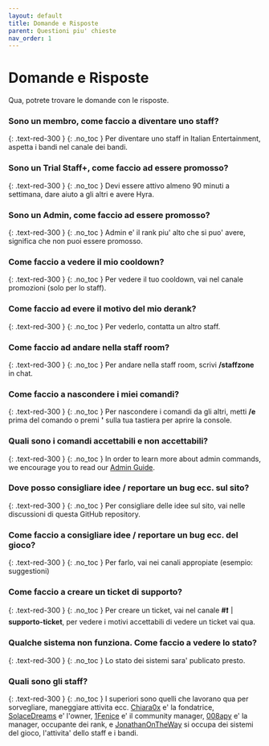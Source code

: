 ```yaml
---
layout: default
title: Domande e Risposte
parent: Questioni piu' chieste
nav_order: 1
---
```


# Domande e Risposte

Qua, potrete trovare le domande con le risposte.

### Sono un membro, come faccio a diventare uno staff?
{: .text-red-300 }
{: .no_toc }
Per diventare uno staff in Italian Entertainment, aspetta i bandi nel canale dei bandi.

### Sono un Trial Staff+, come faccio ad essere promosso?
{: .text-red-300 }
{: .no_toc }
Devi essere attivo almeno 90 minuti a settimana, dare aiuto a gli altri e avere Hyra.


### Sono un Admin, come faccio ad essere promosso?
{: .text-red-300 }
{: .no_toc }
Admin e' il rank piu' alto che si puo' avere, significa che non puoi essere promosso.

### Come faccio a vedere il mio cooldown?
{: .text-red-300 }
{: .no_toc }
Per vedere il tuo cooldown, vai nel canale promozioni (solo per lo staff).


### Come faccio ad evere il motivo del mio derank?
{: .text-red-300 }
{: .no_toc }
Per vederlo, contatta un altro staff.


### Come faccio ad andare nella staff room?
{: .text-red-300 }
{: .no_toc }
Per andare nella staff room, scrivi **/staffzone** in chat.

### Come faccio a nascondere i miei comandi?
{: .text-red-300 }
{: .no_toc }
Per nascondere i comandi da gli altri, metti **/e** prima del comando o premi **'** sulla tua tastiera per aprire la console.

### Quali sono i comandi accettabili e non accettabili?
{: .text-red-300 }
{: .no_toc }
In order to learn more about admin commands, we encourage you to read our [Admin Guide](https://support.bloxstreet.store/guides/admin-guide.html).


### Dove posso consigliare idee / reportare un bug ecc. sul sito?
{: .text-red-300 }
{: .no_toc }
Per consigliare delle idee sul sito, vai nelle discussioni di questa GitHub repository.

### Come faccio a consigliare idee / reportare un bug ecc. del gioco?
{: .text-red-300 }
{: .no_toc }
Per farlo, vai nei canali appropiate (esempio: suggestioni)

### Come faccio a creare un ticket di supporto?
{: .text-red-300 }
{: .no_toc }
Per creare un ticket, vai nel canale **#❗｜supporto-ticket**, per vedere i motivi accettabili di vedere un ticket vai qua.

### Qualche sistema non funziona. Come faccio a vedere lo stato?
{: .text-red-300 }
{: .no_toc }
Lo stato dei sistemi sara' publicato presto.


### Quali sono gli staff?  
{: .text-red-300 }
{: .no_toc }
I superiori sono quelli che lavorano qua per sorvegliare, maneggiare attivita ecc. [Chiara0x](https://www.roblox.com/users/1811562434/profile) e' la fondatrice, [SolaceDreams](https://www.roblox.com/users/1937756709/profile) e' l'owner, [1Fenice](https://www.roblox.com/users/10912269/profile) e' il community manager, [008apy](https://www.roblox.com/users/1398341828/profile) e' la manager, occupante dei rank, e [JonathanOnTheWay](https://www.roblox.com/users/3284442274/profile) si occupa dei sistemi del gioco, l'attivita' dello staff e i bandi.



